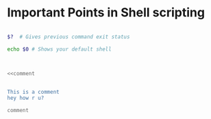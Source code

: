 # **Important Points in Shell scripting**

```bash

$?  # Gives previous command exit status

echo $0 # Shows your default shell



<<comment


This is a comment
hey how r u?

comment










```